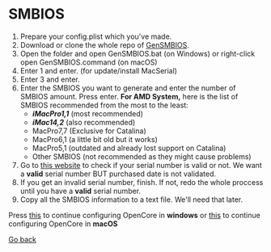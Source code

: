 # SMBIOS

1. Prepare your config.plist which you've made.
2. Download or clone the whole repo of [GenSMBIOS](https://github.com/corpnewt/GenSMBIOS).
3. Open the folder and open GenSMBIOS.bat \(on Windows\) or right-click open GenSMBIOS.command \(on macOS\)
4. Enter 1 and enter. \(for update/install MacSerial\)
8. Enter 3 and enter.
9. Enter the SMBIOS you want to generate and enter the number of SMBIOS amount. Press enter. **For AMD System,** here is the list of SMBIOS recommended from the most to the least: 
    - _**iMacPro1,1**_ \(most recommended\) 
    - _**iMac14,2**_ \(also recommended\)
    * MacPro7,7 \(Exclusive for Catalina\)
    - MacPro6,1 \(a little bit old but it works\)
    - MacPro5,1 \(outdated and already lost support on Catalina\)
    - Other SMBIOS \(not recommended as they might cause problems\)
11. Go to [this website](https://checkcoverage.apple.com/) to check if your serial number is valid or not. We want a **valid** serial number BUT purchased date is not validated.
12. If you get an invalid serial number, finish. If not, redo the whole proccess until you have a **valid** serial number.
13. Copy all the SMBIOS information to a text file. We'll need that later.

Press [this](../../usb-opencore/) to continue configuring OpenCore in **windows** or [this](../../usb-opencore/#install-and-configuring-opencore-in-macos) to continue configuring OpenCore in **macOS**

<a href="#" onclick="window.history.back()">Go back</a>